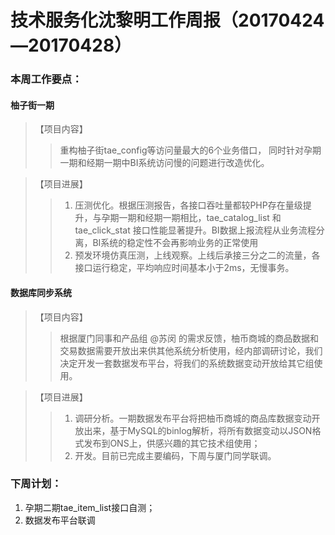 技术服务化沈黎明工作周报（20170424—20170428）
========================

### 本周工作要点：
#### 柚子街一期
> 【项目内容】
> > 重构柚子街tae_config等访问量最大的6个业务借口， 同时针对孕期一期和经期一期中BI系统访问慢的问题进行改造优化。

>【项目进展】
> >  1. 压测优化。根据压测报告，各接口吞吐量都较PHP存在量级提升，与孕期一期和经期一期相比，tae_catalog_list 和 tae_click_stat 接口性能显著提升。BI数据上报流程从业务流程分离，BI系统的稳定性不会再影响业务的正常使用
> >  2. 预发环境仿真压测，上线观察。上线后承接三分之二的流量，各接口运行稳定，平均响应时间基本小于2ms，无慢事务。
#### 数据库同步系统
> 【项目内容】
> >  根据厦门同事和产品组 @苏闵 的需求反馈，柚币商城的商品数据和交易数据需要开放出来供其他系统分析使用，经内部调研讨论，我们决定开发一套数据发布平台，将我们的系统数据变动开放给其它组使用。

> 【项目进展】
> > 1. 调研分析。一期数据发布平台将把柚币商城的商品库数据变动开放出来，基于MySQL的binlog解析，将所有数据变动以JSON格式发布到ONS上，供感兴趣的其它技术组使用；
> > 2. 开发。目前已完成主要编码，下周与厦门同学联调。

### 下周计划：
1. 孕期二期tae_item_list接口自测；
2. 数据发布平台联调
